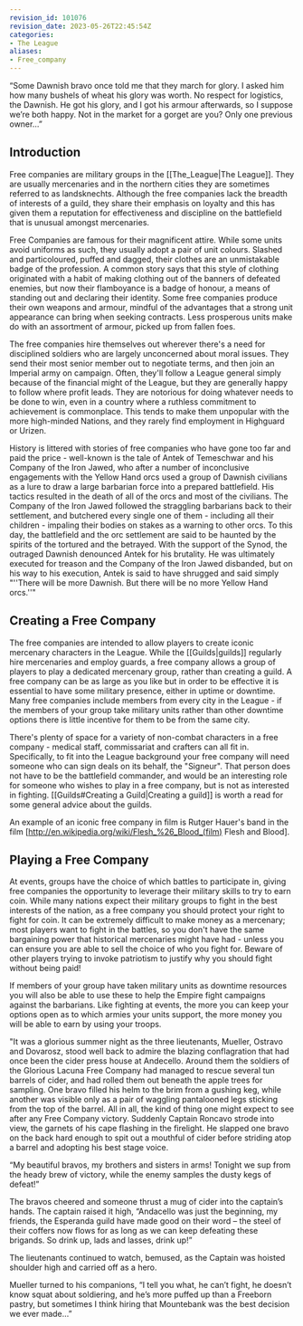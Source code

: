 ```yaml
---
revision_id: 101076
revision_date: 2023-05-26T22:45:54Z
categories:
- The League
aliases:
- Free_company
---
```



“Some Dawnish bravo once told me that they march for glory. I asked him how many bushels of wheat his glory was worth. No respect for logistics, the Dawnish. He got his glory, and I got his armour afterwards, so I suppose we’re both happy. Not in the market for a gorget are you? Only one previous owner…”

## Introduction
Free companies are military groups in the [[The_League|The League]]. They are usually mercenaries and in the northern cities they are sometimes referred to as landsknechts. Although the free companies lack the breadth of interests of a guild, they share their emphasis on loyalty and this has given them a reputation for effectiveness and discipline on the battlefield that is unusual amongst mercenaries.

Free Companies are famous for their magnificent attire. While some units avoid uniforms as such, they usually adopt a pair of unit colours. Slashed and particoloured, puffed and dagged, their clothes are an unmistakable badge of the profession. A common story says that this style of clothing originated with a habit of making clothing out of the banners of defeated enemies, but now their flamboyance is a badge of honour, a means of standing out and declaring their identity. Some free companies produce their own weapons and armour, mindful of the advantages that a strong unit appearance can bring when seeking contracts. Less prosperous units make do with an assortment of armour, picked up from fallen foes.

The free companies hire themselves out wherever there's a need for disciplined soldiers who are largely unconcerned about moral issues. They send their most senior member out to negotiate terms, and then join an Imperial army on campaign. Often, they'll follow a League general simply because of the financial might of the League, but they are generally happy to follow where profit leads. They are notorious for doing whatever needs to be done to win, even in a country where a ruthless commitment to achievement is commonplace. This tends to make them unpopular with the more high-minded Nations, and they rarely find employment in Highguard or Urizen. 

History is littered with stories of free companies who have gone too far and paid the price - well-known is the tale of Antek of Temeschwar and his Company of the Iron Jawed, who after a number of inconclusive engagements with the Yellow Hand orcs used a group of Dawnish civilians as a lure to draw a large barbarian force into a prepared battlefield. His tactics resulted in the death of all of the orcs and most of the civilians. The Company of the Iron Jawed followed the straggling barbarians back to their settlement, and butchered every single one of them - including all their children - impaling their bodies on stakes as a warning to other orcs. To this day, the battlefield and the orc settlement are said to be haunted by the spirits of the tortured and the betrayed. With the support of the Synod, the outraged Dawnish denounced Antek for his brutality. He was ultimately executed for treason and the Company of the Iron Jawed disbanded, but on his way to his execution, Antek is said to have shrugged and said simply "''There will be more Dawnish. But there will be no more Yellow Hand orcs.''"

## Creating a Free Company
The free companies are intended to allow players to create iconic mercenary characters in the League. While the [[Guilds|guilds]] regularly hire mercenaries and employ guards, a free company allows a group of players to play a dedicated mercenary group, rather than creating a guild. A free company can be as large as you like but in order to be effective it is essential to have some military presence, either in uptime or downtime. Many free companies include members from every city in the League - if the members of your group take military units rather than other downtime options there is little incentive for them to be from the same city.

There's plenty of space for a variety of non-combat characters in a free company - medical staff, commissariat and crafters can all fit in. Specifically, to fit into the League background your free company will need someone who can sign deals on its behalf, the "Signeur". That person does not have to be the battlefield commander, and would be an interesting role for someone who wishes to play in a free company, but is not as interested in fighting. [[Guilds#Creating a Guild|Creating a guild]] is worth a read for some general advice about the guilds.

An example of an iconic free company in film is Rutger Hauer's band in the film [http://en.wikipedia.org/wiki/Flesh_%26_Blood_(film) Flesh and Blood]. 

## Playing a Free Company
At events, groups have the choice of which battles to participate in, giving free companies the opportunity to leverage their military skills to try to earn coin. While many nations expect their military groups to fight in the best interests of the nation, as a free company you should protect your right to fight for coin. It can be extremely difficult to make money as a mercenary; most players want to fight in the battles, so you don't have the same bargaining power that historical mercenaries might have had - unless you can ensure you are able to sell the choice of who you fight for. Beware of other players trying to invoke patriotism to justify why you should fight without being paid!

If members of your group have taken military units as downtime resources you will also be able to use these to help the Empire fight campaigns against the barbarians. Like fighting at events, the more you can keep your options open as to which armies your units support, the more money you will be able to earn by using your troops.



"It was a glorious summer night as the three lieutenants, Mueller, Ostravo and Dovarosz, stood well back to admire the blazing conflagration that had once been the cider press house at Andecello. Around them the soldiers of the Glorious Lacuna Free Company had managed to rescue several tun barrels of cider, and had rolled them out beneath the apple trees for sampling. One bravo filled his helm to the brim from a gushing keg, while another was visible only as a pair of waggling pantalooned legs sticking from the top of the barrel. All in all, the kind of thing one might expect to see after any Free Company victory. Suddenly Captain Roncavo strode into view, the garnets of his cape flashing in the firelight. He slapped one bravo on the back hard enough to spit out a mouthful of cider before striding atop a barrel and adopting his best stage voice.

“My beautiful bravos, my brothers and sisters in arms! Tonight we sup from the heady brew of victory, while the enemy samples the dusty kegs of defeat!”

The bravos cheered and someone thrust a mug of cider into the captain’s hands. The captain raised it high, “Andacello was just the beginning, my friends, the Esperanda guild have made good on their word – the steel of their coffers now flows for as long as we can keep defeating these brigands. So drink up, lads and lasses, drink up!”

The lieutenants continued to watch, bemused, as the Captain was hoisted shoulder high and carried off as a hero.

Mueller turned to his companions, “I tell you what, he can’t fight, he doesn’t know squat about soldiering, and he’s more puffed up than a Freeborn pastry, but sometimes I think hiring that Mountebank was the best decision we ever made…”


